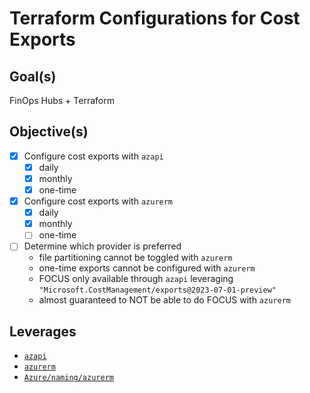 # Terraform Configurations for Cost Exports

## Goal(s)

FinOps Hubs + Terraform

## Objective(s)

- [x] Configure cost exports with `azapi`
  - [x] daily
  - [x] monthly
  - [x] one-time
- [x] Configure cost exports with `azurerm`
  - [x] daily
  - [x] monthly
  - [ ] one-time
- [ ] Determine which provider  is preferred
  - file partitioning cannot be toggled with `azurerm`
  - one-time exports cannot be configured with `azurerm`
  - FOCUS only available through `azapi` leveraging `"Microsoft.CostManagement/exports@2023-07-01-preview"`
  - almost guaranteed to NOT be able to do FOCUS with `azurerm`

## Leverages

- [`azapi`](https://registry.terraform.io/providers/Azure/azapi/latest/docs)
- [`azurerm`](https://registry.terraform.io/providers/hashicorp/azurerm/latest/docs)
- [`Azure/naming/azurerm`](https://registry.terraform.io/modules/Azure/naming/azurerm/latest)
